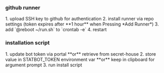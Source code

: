 <h3>github runner</h3>
  1. upload SSH key to github for authentication
  2. install runner via repo settings (token expires after **1 hour** when Pressing *Add Runner*)
  3. add `@reboot ~/run.sh` to `crontab -e`
  4. restart

<h3>installation script</h3>
  1. update bot token via portal **or** retrieve from secret-house
  2. store value in STATBOT_TOKEN environment var **or** keep in clipboard for argument prompt 
  3. run install script

